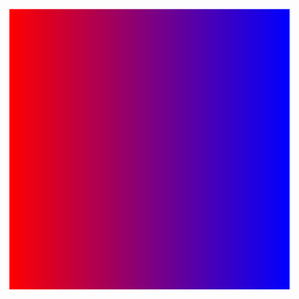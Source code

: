 <img src="https://github.com/samkovacs/samkovacs/blob/11fb1fd35688c872a123f86eee503237c43e66f4/test.svg">
